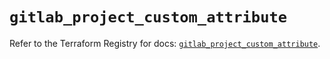 # `gitlab_project_custom_attribute`

Refer to the Terraform Registry for docs: [`gitlab_project_custom_attribute`](https://registry.terraform.io/providers/gitlabhq/gitlab/16.11.0/docs/resources/project_custom_attribute).
